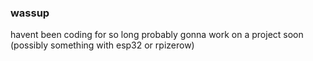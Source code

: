 ### wassup

havent been coding for so long probably gonna work on a project soon (possibly something with esp32 or rpizerow)